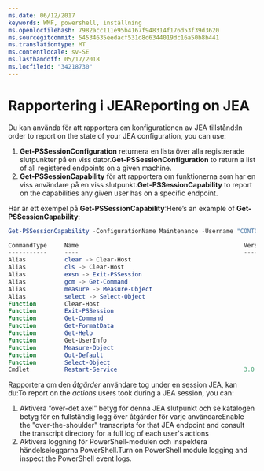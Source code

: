 ```yaml
---
ms.date: 06/12/2017
keywords: WMF, powershell, inställning
ms.openlocfilehash: 7982acc111e95b4167f948314f176d53f39d3620
ms.sourcegitcommit: 54534635eedacf531d8d6344019dc16a50b8b441
ms.translationtype: MT
ms.contentlocale: sv-SE
ms.lasthandoff: 05/17/2018
ms.locfileid: "34218730"
---
```

# <a name="reporting-on-jea"></a><span data-ttu-id="4901f-102">Rapportering i JEA</span><span class="sxs-lookup"><span data-stu-id="4901f-102">Reporting on JEA</span></span>
<span data-ttu-id="4901f-103">Du kan använda för att rapportera om konfigurationen av JEA tillstånd:</span><span class="sxs-lookup"><span data-stu-id="4901f-103">In order to report on the state of your JEA configuration, you can use:</span></span>
1.  <span data-ttu-id="4901f-104">**Get-PSSessionConfiguration** returnera en lista över alla registrerade slutpunkter på en viss dator.</span><span class="sxs-lookup"><span data-stu-id="4901f-104">**Get-PSSessionConfiguration** to return a list of all registered endpoints on a given machine.</span></span>
2.  <span data-ttu-id="4901f-105">**Get-PSSessionCapability** för att rapportera om funktionerna som har en viss användare på en viss slutpunkt.</span><span class="sxs-lookup"><span data-stu-id="4901f-105">**Get-PSSessionCapability** to report on the capabilities any given user has on a specific endpoint.</span></span>

<span data-ttu-id="4901f-106">Här är ett exempel på **Get-PSSessionCapability**:</span><span class="sxs-lookup"><span data-stu-id="4901f-106">Here’s an example of **Get-PSSessionCapability**:</span></span>
```powershell
Get-PSSessionCapability -ConfigurationName Maintenance -Username "CONTOSO\JohnDoe"

CommandType     Name                                               Version    Source
-----------     ----                                               -------    ------
Alias           clear -> Clear-Host
Alias           cls -> Clear-Host
Alias           exsn -> Exit-PSSession
Alias           gcm -> Get-Command
Alias           measure -> Measure-Object
Alias           select -> Select-Object
Function        Clear-Host
Function        Exit-PSSession
Function        Get-Command
Function        Get-FormatData
Function        Get-Help
Function        Get-UserInfo
Function        Measure-Object
Function        Out-Default
Function        Select-Object
Cmdlet          Restart-Service                                    3.0.0.0 Microsof...


```

<span data-ttu-id="4901f-107">Rapportera om den _åtgärder_ användare tog under en session JEA, kan du:</span><span class="sxs-lookup"><span data-stu-id="4901f-107">To report on the _actions_ users took during a JEA session, you can:</span></span>
1. <span data-ttu-id="4901f-108">Aktivera ”over-det axel” betyg för denna JEA slutpunkt och se katalogen betyg för en fullständig logg över åtgärder för varje användare</span><span class="sxs-lookup"><span data-stu-id="4901f-108">Enable the "over-the-shoulder" transcripts for that JEA endpoint and consult the transcript directory for a full log of each user's actions</span></span>
2. <span data-ttu-id="4901f-109">Aktivera loggning för PowerShell-modulen och inspektera händelseloggarna PowerShell.</span><span class="sxs-lookup"><span data-stu-id="4901f-109">Turn on PowerShell module logging and inspect the PowerShell event logs.</span></span>
